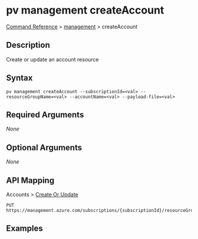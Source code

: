 # pv management createAccount
[Command Reference](../../../README.md#command-reference) > [management](./main.md) > createAccount

## Description
Create or update an account resource

## Syntax
```
pv management createAccount --subscriptionId=<val> --resourceGroupName=<val> --accountName=<val> --payload-file=<val>
```

## Required Arguments
*None*

## Optional Arguments
*None*

## API Mapping
Accounts > [Create Or Update](https://docs.microsoft.com/en-us/rest/api/purview/accounts/create-or-update)
```
PUT https://management.azure.com/subscriptions/{subscriptionId}/resourceGroups/{resourceGroupName}/providers/Microsoft.Purview/accounts/{accountName}
```

## Examples
```powershell

```